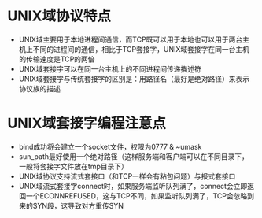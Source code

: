 # UNIX域协议特点
- UNIX域主要用于本地进程间通信，而TCP既可以用于本地也可以用于两台主机上不同的进程间的通信，相比于TCP套接字，UNIX域套接字在同一台主机的传输速度是TCP的两倍
- UNIX域套接字可以在同一台主机上的不同进程间传递描述符
- UNIX域套接字与传统套接字的区别是：用路径名（最好是绝对路径）来表示协议族的描述

# UNIX域套接字编程注意点
- bind成功将会建立一个socket文件，权限为0777 & ~umask
- sun_path最好使用一个绝对路径（这样服务端和客户端可以在不同目录下，一般将套接字文件放在tmp目录下）
- UNIX域协议支持流式套接口（和TCP一样会有粘包问题）与报式套接口
- UNIX域流式套接字connect时，如果服务端监听队列满了，connect会立即返回一个ECONNREFUSED，这与TCP不同，如果监听队列满了，TCP会忽略到来的SYN段，这导致对方重传SYN
